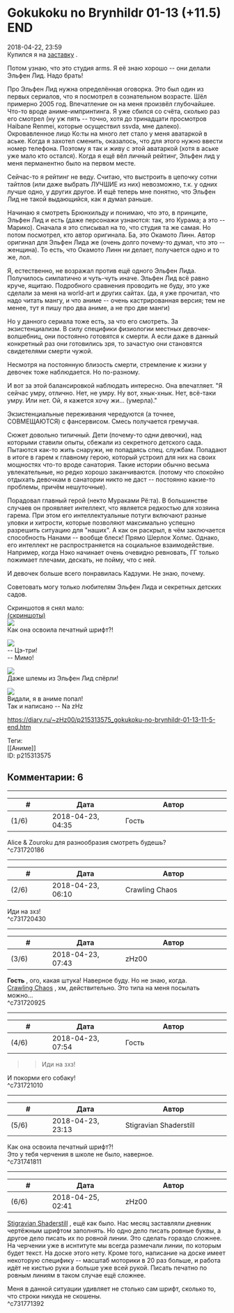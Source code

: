 Gokukoku no Brynhildr 01-13 (+11.5) END
=======================================

  
2018-04-22, 23:59  
 Купился я на  [заставку](https://www.youtube.com/watch?v=Y01IKFq3k2Y)  .   
   
 Потом узнаю, что это студия arms. Я её знаю хорошо -- они делали Эльфен Лид. Надо брать!   
   
 Про Эльфен Лид нужна определённая оговорка. Это был один из первых сериалов, что я посмотрел в сознательном возрасте. Шёл примерно 2005 год. Впечатление он на меня произвёл глубочайшее. Что-то вроде аниме-импринтинга. Я уже сбился со счёта, сколько раз его смотрел (ну уж пять -- точно, хотя до тринадцати просмотров Haibane Renmei, которые осуществил ssvda, мне далеко). Окровавленное лицо Ко:ты на много лет стало у меня аватаркой в аське. Когда я захотел сменить, оказалось, что для этого нужно ввести номер телефона. Поэтому я так и живу с этой аватаркой (хотя в аське уже мало кто остался). Когда я ещё вёл личный рейтинг, Эльфен лид у меня перманентно было на первом месте.   
   
 Сейчас-то я рейтинг не веду. Считаю, что выстроить в цепочку сотни тайтлов (или даже выбрать ЛУЧШИЕ из них) невозможно, т.к. у одних лучше одно, у других другое. И ещё теперь мне понятно, что Эльфен Лид не такой выдающийся, как я думал раньше.   
   
 Начинаю я смотреть Брюнхильду и понимаю, что это, в принципе, Эльфен Лид и есть (даже персонажи узнаются: так, это Курама; а это -- Марико). Сначала я это списывал на то, что студия та же самая. Но потом посмотрел, кто автор оригинала. Ба, это Окамото Линн. Автор оригинал для Эльфен Лида же (очень долго почему-то думал, что это -- женщина). То есть, что Окамото Линн ни делает, получается одно и то же, лол.   
   
 Я, естественно, не возражал против ещё одного Эльфен Лида. Получилось симпатично и чуть-чуть иначе. Эльфен Лид всё равно круче, ящитаю. Подробного сравнения проводить не буду, это уже сделали за меня на world-art и других сайтах. (да, я уже прочитал, что надо читать мангу, и что аниме -- очень кастрированная версия; тем не менее, тут я пишу про два аниме, а не про две манги)   
   
 Но у данного сериала тоже есть, за что его смотреть. За экзистенциализм. В силу специфики физиологии местных девочек-волшебниц, они постоянно готовятся к смерти. А если даже в данный конкретный раз они готовились зря, то зачастую они становятся свидетелями смерти чужой.   
   
 Несмотря на постоянную близость смерти, стремление к жизни у девочек тоже наблюдается. Но по-разному.   
   
 И вот за этой балансировкой наблюдать интересно. Она впечатляет. "Я сейчас умру, отлично. Нет, не умру. Ну вот, хнык-хнык. Нет, всё-таки умру. Или нет. Ой, я кажется хочу жи... (умерла)."   
   
 Экзистенциальные переживания чередуются (а точнее, СОВМЕЩАЮТСЯ) с фансервисом. Смесь получается гремучая.   
   
 Сюжет довольно типичный. Дети (почему-то одни девочки), над которыми ставили опыты, сбежали из секретного детского сада. Пытаются как-то жить снаружи, не попадаясь спец. службам. Попадают в итоге в гарем к главному герою, который устроил для них на своих мощностях что-то вроде санатория. Такие истории обычно весьма увлекательные, но редко хорошо заканчиваются. (потому что спокойно отдыхать девочкам в санатории никто не даст -- постоянно какие-то проблемы, причём нешуточные).   
   
 Порадовал главный герой (некто Мураками Рё:та). В большинстве случаев он проявляет интеллект, что является редкостью для хозяина гарема. При этом его интеллектуальные потуги включают разные уловки и хитрости, которые позволяют максимально успешно разрешить ситуацию для "наших". А как он раскрыл, в чём заключается способность Нанами -- вообще блеск! Прямо Шерлок Холмс. Однако, его интеллект не распространяется на социальное взаимодействие. Например, когда Нэко начинает очень очевидно ревновать, ГГ только пожимает плечами, дескать, не пойму, что с ней.   
   
 И девочек больше всего понравилась Кадзуми. Не знаю, почему.   
   
 Советовать могу только любителям Эльфен Лида и секретных детских садов.   
   
 Скриншотов я снял мало:   
  [(скриншоты)](https://zHz00.diary.ru/p215313575.htm?index=1#linkmore215313575m1)       
  [![](https://i.imgur.com/D42QtGOl.jpg)](https://i.imgur.com/D42QtGO.jpg)    
 Как она освоила печатный шрифт?!   
   
  [![](https://i.imgur.com/CerAIREl.jpg)](https://i.imgur.com/CerAIRE.jpg)    
 -- Цэ-три!   
 -- Мимо!   
   
  [![](https://i.imgur.com/BsXxVHRl.jpg)](https://i.imgur.com/BsXxVHR.jpg)    
 Даже шлемы из Эльфен Лид спёрли!   
   
  [![](https://i.imgur.com/z28SzyLl.jpg)](https://i.imgur.com/z28SzyL.jpg)    
 Видали, я в аниме попал!   
 Так и написано -- Na zHz    
     
  
<https://diary.ru/~zHz00/p215313575_gokukoku-no-brynhildr-01-13-11-5-end.htm>  
  
Теги:  
[[Аниме]]  
ID: p215313575  


Комментарии: 6
--------------

  


---



|         #         |              Дата              |                     Автор                     |           ID           |
| --- | --- | --- | --- |
| (1/6) | 2018-04-23, 04:35 | Гость | c731720186 |

  
 Alice & Zouroku для разнообразия смотреть будешь?   
 ^c731720186

---



|         #         |              Дата              |                     Автор                     |           ID           |
| --- | --- | --- | --- |
| (2/6) | 2018-04-23, 06:10 | Crawling Chaos | c731720430 |

  
 Иди на зхз!   
 ^c731720430

---



|         #         |              Дата              |                     Автор                     |           ID           |
| --- | --- | --- | --- |
| (3/6) | 2018-04-23, 07:43 | zHz00 | c731720925 |

  
  **Гость**  , ого, какая штука! Наверное буду. Но не знаю, когда.   
  [Crawling Chaos](http://degozaru.diary.ru "Фундаментальная ошибка атрибуции")  , хм, действительно. Это типа на меня посылать можно...   
 ^c731720925

---



|         #         |              Дата              |                     Автор                     |           ID           |
| --- | --- | --- | --- |
| (4/6) | 2018-04-23, 07:54 | Гость | c731721010 |

  
 >> Иди на зхз!   
   
 И покорми его собаку!   
 ^c731721010

---



|         #         |              Дата              |                     Автор                     |           ID           |
| --- | --- | --- | --- |
| (5/6) | 2018-04-23, 23:13 | Stigravian Shaderstill | c731741811 |

  
  Как она освоила печатный шрифт?!    
 Это у тебя черчения в школе не было, наверное.   
 ^c731741811

---



|         #         |              Дата              |                     Автор                     |           ID           |
| --- | --- | --- | --- |
| (6/6) | 2018-04-25, 02:41 | zHz00 | c731771392 |

  
  [Stigravian Shaderstill](http://stigravian.diary.ru "Science, Death, Rock-n-Roll")  , ещё как было. Нас месяц заставляли дневник чертёжным шрифтом заполнять. Но одно дело писать ровные буквы, а другое дело писать их по ровной линии. Это сделать гораздо сложнее. На черчении уже в иснтитуте мы всегда размечали линии, по которым будет текст. На доске этого нету. Кроме того, написание на доске имеет некоторую специфику -- масштаб моторики в 20 раз больше, и работа идёт не кистью руки а больше уже всей рукой. Писать печатно по ровным линиям в таком случае ещё сложнее.   
   
 Меня в данной ситуации удивляет не столько сам шрифт, сколько то, что строки никуда не скошены.   
 ^c731771392